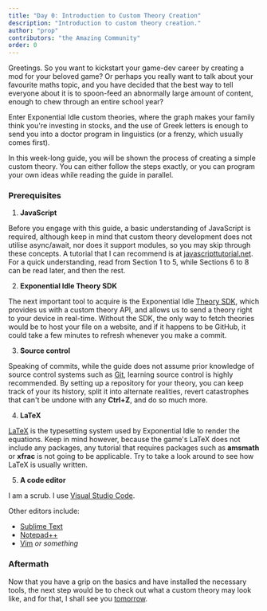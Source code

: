 ```yaml
---
title: "Day 0: Introduction to Custom Theory Creation"
description: "Introduction to custom theory creation."
author: "prop"
contributors: "the Amazing Community"
order: 0
---
```


Greetings. So you want to kickstart your game-dev career by creating a mod for your beloved game? Or perhaps you really want to talk about your favourite maths topic, and you have decided that the best way to tell everyone about it is to spoon-feed an abnormally large amount of content, enough to chew through an entire school year?

Enter Exponential Idle custom theories, where the graph makes your family think you're investing in stocks, and the use of Greek letters is enough to send you into a doctor program in linguistics (or a frenzy, which usually comes first).

In this week-long guide, you will be shown the process of creating a simple custom theory. You can either follow the steps exactly, or you can program your own ideas while reading the guide in parallel.

### Prerequisites

1. **JavaScript**

Before you engage with this guide, a basic understanding of JavaScript is required, although keep in mind that custom theory development does not utilise async/await, nor does it support modules, so you may skip through these concepts. A tutorial that I can recommend is at [javascripttutorial.net](https://www.javascripttutorial.net/). For a quick understanding, read from Section 1 to 5, while Sections 6 to 8 can be read later, and then the rest.

2. **Exponential Idle Theory SDK**

The next important tool to acquire is the Exponential Idle [Theory SDK](https://github.com/conicgames/theory-sdk), which provides us with a custom theory API, and allows us to send a theory right to your device in real-time. Without the SDK, the only way to fetch theories would be to host your file on a website, and if it happens to be GitHub, it could take a few minutes to refresh whenever you make a commit.

3. **Source control**

Speaking of commits, while the guide does not assume prior knowledge of source control systems such as [Git](https://git-scm.com/), learning source control is highly recommended. By setting up a repository for your theory, you can keep track of your its history, split it into alternate realities, revert catastrophes that can't be undone with any **Ctrl+Z**, and do so much more.

4. **LaTeX**

[LaTeX](https://www.latex-project.org/) is the typesetting system used by Exponential Idle to render the equations. Keep in mind however, because the game's LaTeX does not include any packages, any tutorial that requires packages such as **amsmath** or **xfrac** is not going to be applicable. Try to take a look around to see how LaTeX is usually written.

5. **A code editor**

I am a scrub. I use [Visual Studio Code](https://code.visualstudio.com/).

Other editors include:
- [Sublime Text](https://www.sublimetext.com/)
- [Notepad++](https://notepad-plus-plus.org/)
- [Vim](https://www.vim.org/) *or something*

### Aftermath

Now that you have a grip on the basics and have installed the necessary tools, the next step would be to check out what a custom theory may look like, and for that, I shall see you [tomorrow](../ct-creation-day-1/).
